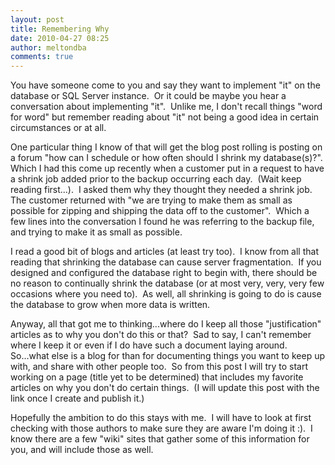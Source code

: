 ```yaml
---
layout: post
title: Remembering Why
date: 2010-04-27 08:25
author: meltondba
comments: true
---
```


You have someone come to you and say they want to implement "it" on  the database or SQL Server instance.  Or it could be maybe you hear a  conversation about implementing "it".  Unlike me, I don't recall things  "word for word" but remember reading about "it" not being a good idea in  certain circumstances or at all.

One particular thing I know of that  will get the blog post rolling is posting on a forum  "how can I schedule or how often should I shrink my database(s)?".  Which I  had this come up recently when a customer put in a request to have a  shrink job added prior to the backup occurring each day.  (Wait keep  reading first...).  I asked them why they thought they needed a shrink  job.  The customer returned with "we are trying to make them as small as  possible for zipping and shipping the data off to the customer".  Which  a few lines into the conversation I found he was referring to the  backup file, and trying to make it as small as possible.

I read a good bit of blogs and articles (at least try too).  I know from all that reading that shrinking the database can cause server fragmentation.  If you designed and configured the database right to begin with, there should be no reason to continually shrink the database (or at most very, very, very few occasions where you need to).  As well, all shrinking is going to do is cause the database to grow when more data is written.

Anyway, all that got me to thinking...where do I keep all those "justification" articles as to why you don't do this or that?  Sad to say, I can't remember where I keep it or even if I do have such a document laying around.  So...what else is a blog for than for documenting things you want to keep up with, and share with other people too.  So from this post I will try to start working on a page (title yet to be determined) that includes my favorite articles on why you don't do certain things.  (I will update this post with the link once I create and publish it.)

Hopefully the ambition to do this stays with me.  I will have to look at first checking with those authors to make sure they are aware I'm doing it :).  I know there are a few "wiki" sites that gather some of this information for you, and will include those as well.
